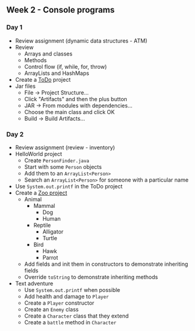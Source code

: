 ## Week 2 - Console programs

### Day 1

* Review assignment (dynamic data structures - ATM)
* Review
  * Arrays and classes
  * Methods
  * Control flow (if, while, for, throw)
  * ArrayLists and HashMaps
* Create a [ToDo](https://github.com/TIY-Charleston-Back-End-Feb2016/ToDo) project
* Jar files
  * File -> Project Structure...
  * Click "Artifacts" and then the plus button
  * JAR -> From modules with dependencies...
  * Choose the main class and click OK
  * Build -> Build Artifacts...

### Day 2

* Review assignment (review - inventory)
* HelloWorld project
  * Create `PersonFinder.java`
  * Start with some `Person` objects
  * Add them to an `ArrayList<Person>`
  * Search an `ArrayList<Person>` for someone with a particular name
* Use `System.out.printf` in the ToDo project
* Create a [Zoo project](https://github.com/TIY-Charleston-Back-End-Feb2016/Zoo)
  * Animal
    * Mammal
      * Dog
      * Human
    * Reptile
      * Alligator
      * Turtle
    * Bird
      * Hawk
      * Parrot
  * Add fields and init them in constructors to demonstrate inheriting fields
  * Override `toString` to demonstrate inheriting methods
* Text adventure
  * Use `System.out.printf` when possible
  * Add health and damage to `Player`
  * Create a `Player` constructor
  * Create an `Enemy` class
  * Create a `Character` class that they extend
  * Create a `battle` method in `Character`
